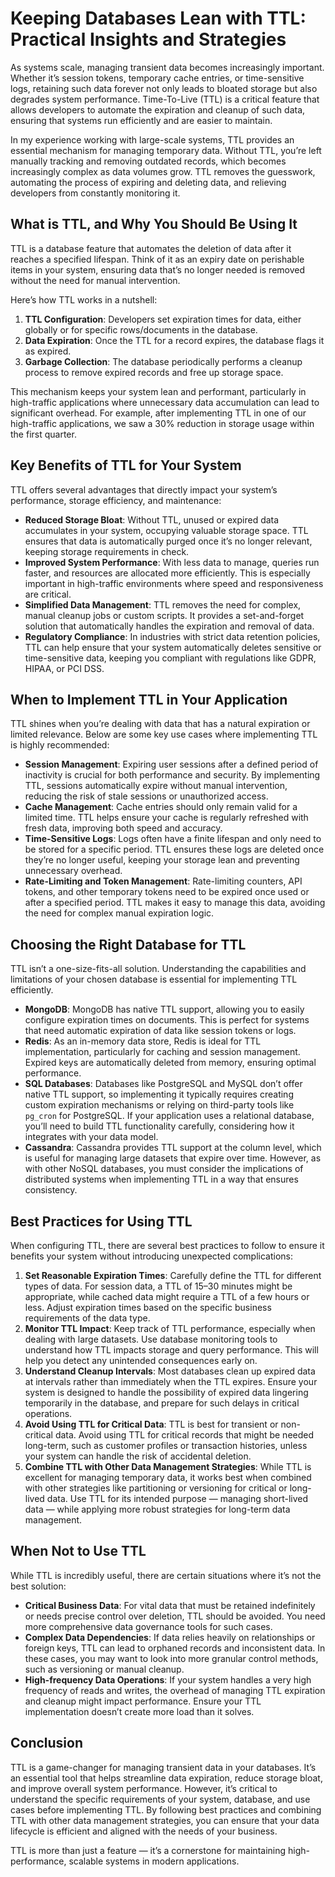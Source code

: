 # Keeping Databases Lean with TTL: Practical Insights and Strategies

As systems scale, managing transient data becomes increasingly important. Whether it’s session tokens, temporary cache entries, or time-sensitive logs, retaining such data forever not only leads to bloated storage but also degrades system performance. Time-To-Live (TTL) is a critical feature that allows developers to automate the expiration and cleanup of such data, ensuring that systems run efficiently and are easier to maintain.

In my experience working with large-scale systems, TTL provides an essential mechanism for managing temporary data. Without TTL, you’re left manually tracking and removing outdated records, which becomes increasingly complex as data volumes grow. TTL removes the guesswork, automating the process of expiring and deleting data, and relieving developers from constantly monitoring it.

## What is TTL, and Why You Should Be Using It

TTL is a database feature that automates the deletion of data after it reaches a specified lifespan. Think of it as an expiry date on perishable items in your system, ensuring data that’s no longer needed is removed without the need for manual intervention.

Here’s how TTL works in a nutshell:

1. **TTL Configuration**: Developers set expiration times for data, either globally or for specific rows/documents in the database.
2. **Data Expiration**: Once the TTL for a record expires, the database flags it as expired.
3. **Garbage Collection**: The database periodically performs a cleanup process to remove expired records and free up storage space.

This mechanism keeps your system lean and performant, particularly in high-traffic applications where unnecessary data accumulation can lead to significant overhead. For example, after implementing TTL in one of our high-traffic applications, we saw a 30% reduction in storage usage within the first quarter.

## Key Benefits of TTL for Your System

TTL offers several advantages that directly impact your system’s performance, storage efficiency, and maintenance:

- **Reduced Storage Bloat**: Without TTL, unused or expired data accumulates in your system, occupying valuable storage space. TTL ensures that data is automatically purged once it’s no longer relevant, keeping storage requirements in check.
- **Improved System Performance**: With less data to manage, queries run faster, and resources are allocated more efficiently. This is especially important in high-traffic environments where speed and responsiveness are critical.
- **Simplified Data Management**: TTL removes the need for complex, manual cleanup jobs or custom scripts. It provides a set-and-forget solution that automatically handles the expiration and removal of data.
- **Regulatory Compliance**: In industries with strict data retention policies, TTL can help ensure that your system automatically deletes sensitive or time-sensitive data, keeping you compliant with regulations like GDPR, HIPAA, or PCI DSS.

## When to Implement TTL in Your Application

TTL shines when you’re dealing with data that has a natural expiration or limited relevance. Below are some key use cases where implementing TTL is highly recommended:

- **Session Management**: Expiring user sessions after a defined period of inactivity is crucial for both performance and security. By implementing TTL, sessions automatically expire without manual intervention, reducing the risk of stale sessions or unauthorized access.
- **Cache Management**: Cache entries should only remain valid for a limited time. TTL helps ensure your cache is regularly refreshed with fresh data, improving both speed and accuracy.
- **Time-Sensitive Logs**: Logs often have a finite lifespan and only need to be stored for a specific period. TTL ensures these logs are deleted once they’re no longer useful, keeping your storage lean and preventing unnecessary overhead.
- **Rate-Limiting and Token Management**: Rate-limiting counters, API tokens, and other temporary tokens need to be expired once used or after a specified period. TTL makes it easy to manage this data, avoiding the need for complex manual expiration logic.

## Choosing the Right Database for TTL

TTL isn’t a one-size-fits-all solution. Understanding the capabilities and limitations of your chosen database is essential for implementing TTL efficiently.

- **MongoDB**: MongoDB has native TTL support, allowing you to easily configure expiration times on documents. This is perfect for systems that need automatic expiration of data like session tokens or logs.
- **Redis**: As an in-memory data store, Redis is ideal for TTL implementation, particularly for caching and session management. Expired keys are automatically deleted from memory, ensuring optimal performance.
- **SQL Databases**: Databases like PostgreSQL and MySQL don’t offer native TTL support, so implementing it typically requires creating custom expiration mechanisms or relying on third-party tools like `pg_cron` for PostgreSQL. If your application uses a relational database, you’ll need to build TTL functionality carefully, considering how it integrates with your data model.
- **Cassandra**: Cassandra provides TTL support at the column level, which is useful for managing large datasets that expire over time. However, as with other NoSQL databases, you must consider the implications of distributed systems when implementing TTL in a way that ensures consistency.

## Best Practices for Using TTL

When configuring TTL, there are several best practices to follow to ensure it benefits your system without introducing unexpected complications:

1. **Set Reasonable Expiration Times**: Carefully define the TTL for different types of data. For session data, a TTL of 15–30 minutes might be appropriate, while cached data might require a TTL of a few hours or less. Adjust expiration times based on the specific business requirements of the data type.
2. **Monitor TTL Impact**: Keep track of TTL performance, especially when dealing with large datasets. Use database monitoring tools to understand how TTL impacts storage and query performance. This will help you detect any unintended consequences early on.
3. **Understand Cleanup Intervals**: Most databases clean up expired data at intervals rather than immediately when the TTL expires. Ensure your system is designed to handle the possibility of expired data lingering temporarily in the database, and prepare for such delays in critical operations.
4. **Avoid Using TTL for Critical Data**: TTL is best for transient or non-critical data. Avoid using TTL for critical records that might be needed long-term, such as customer profiles or transaction histories, unless your system can handle the risk of accidental deletion.
5. **Combine TTL with Other Data Management Strategies**: While TTL is excellent for managing temporary data, it works best when combined with other strategies like partitioning or versioning for critical or long-lived data. Use TTL for its intended purpose — managing short-lived data — while applying more robust strategies for long-term data management.

## When Not to Use TTL

While TTL is incredibly useful, there are certain situations where it’s not the best solution:

- **Critical Business Data**: For vital data that must be retained indefinitely or needs precise control over deletion, TTL should be avoided. You need more comprehensive data governance tools for such cases.
- **Complex Data Dependencies**: If data relies heavily on relationships or foreign keys, TTL can lead to orphaned records and inconsistent data. In these cases, you may want to look into more granular control methods, such as versioning or manual cleanup.
- **High-frequency Data Operations**: If your system handles a very high frequency of reads and writes, the overhead of managing TTL expiration and cleanup might impact performance. Ensure your TTL implementation doesn’t create more load than it solves.

## Conclusion

TTL is a game-changer for managing transient data in your databases. It’s an essential tool that helps streamline data expiration, reduce storage bloat, and improve overall system performance. However, it’s critical to understand the specific requirements of your system, database, and use cases before implementing TTL. By following best practices and combining TTL with other data management strategies, you can ensure that your data lifecycle is efficient and aligned with the needs of your business.

TTL is more than just a feature — it’s a cornerstone for maintaining high-performance, scalable systems in modern applications.

